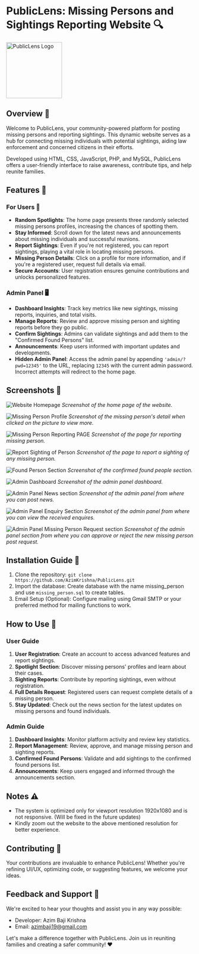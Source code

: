 # PublicLens: Missing Persons and Sightings Reporting Website :mag:

<img src="img/fav.ico" alt="PublicLens Logo" width="150" height="150">

## Overview :rocket:

Welcome to PublicLens, your community-powered platform for posting missing persons and reporting sightings. This dynamic website serves as a hub for connecting missing individuals with potential sightings, aiding law enforcement and concerned citizens in their efforts.

Developed using HTML, CSS, JavaScript, PHP, and MySQL, PublicLens offers a user-friendly interface to raise awareness, contribute tips, and help reunite families.

## Features 🌟

### For Users :busts_in_silhouette:

- **Random Spotlights**: The home page presents three randomly selected missing persons profiles, increasing the chances of spotting them.
- **Stay Informed**: Scroll down for the latest news and announcements about missing individuals and successful reunions.
- **Report Sightings**: Even if you're not registered, you can report sightings, playing a vital role in locating missing persons.
- **Missing Person Details**: Click on a profile for more information, and if you're a registered user, request full details via email.
- **Secure Accounts**: User registration ensures genuine contributions and unlocks personalized features.

### Admin Panel :desktop_computer:

- **Dashboard Insights**: Track key metrics like new sightings, missing reports, inquiries, and total visits.
- **Manage Reports**: Review and approve missing person and sighting reports before they go public.
- **Confirm Sightings**: Admins can validate sightings and add them to the "Confirmed Found Persons" list.
- **Announcements**: Keep users informed with important updates and developments.
- **Hidden Admin Panel**: Access the admin panel by appending `'admin/?pwd=12345'` to the URL, replacing `12345` with the current admin password. Incorrect attempts will redirect to the home page.

## Screenshots 📸

![Website Homepage](screenshots/Screenshot_10.png)
*Screenshot of the home page of the website.*


![Missing Person Profile](screenshots/Screenshot_1.png)
*Screenshot of the missing person's detail when clicked on the picture to view more.*


![Missing Person Reporting PAGE](screenshots/Screenshot_7.png)
*Screenshot of the page for reporting missing person.*


![Report Sighting of Person](screenshots/Screenshot_3.png)
*Screenshot of the page to report a sighting of any missing person.*


![Found Person Section](screenshots/Screenshot_2.png)
*Screenshot of the confirmed found people section.*


![Admin Dashboard](screenshots/Screenshot_4.png)
*Screenshot of the admin panel dashboard.*


![Admin Panel News section](screenshots/Screenshot_5.png)
*Screenshot of the admin panel from where you can post news.*


![Admin Panel Enquiry Section](screenshots/Screenshot_6.png)
*Screenshot of the admin panel from where you can view the received enquires.*


![Admin Panel Missing Person Request section](screenshots/Screenshot_8.png)
*Screenshot of the admin panel section from where you can approve or reject the new missing person post request.*


## Installation Guide :wrench:

1. Clone the repository: `git clone https://github.com/AzimKrishna/PublicLens.git`
2. Import the database: Create database with the name missing_person and use `missing_person.sql` to create tables.
3. Email Setup (Optional): Configure mailing using Gmail SMTP or your preferred method for mailing functions to work.

## How to Use :book:

### User Guide

1. **User Registration**: Create an account to access advanced features and report sightings.
2. **Spotlight Section**: Discover missing persons' profiles and learn about their cases.
3. **Sighting Reports**: Contribute by reporting sightings, even without registration.
4. **Full Details Request**: Registered users can request complete details of a missing person.
5. **Stay Updated**: Check out the news section for the latest updates on missing persons and found individuals.

### Admin Guide

1. **Dashboard Insights**: Monitor platform activity and review key statistics.
2. **Report Management**: Review, approve, and manage missing person and sighting reports.
3. **Confirmed Found Persons**: Validate and add sightings to the confirmed found persons list.
4. **Announcements**: Keep users engaged and informed through the announcements section.

## Notes ⚠️

- The system is optimized only for viewport resolution 1920x1080 and is not responsive. (Will be fixed in the future updates)
- Kindly zoom out the website to the above mentioned resolution for better experience.

## Contributing 🤝

Your contributions are invaluable to enhance PublicLens! Whether you're refining UI/UX, optimizing code, or suggesting features, we welcome your ideas.

## Feedback and Support 💌

We're excited to hear your thoughts and assist you in any way possible:
- Developer: Azim Baji Krishna
- Email: azimbaji19@gmail.com

Let's make a difference together with PublicLens. Join us in reuniting families and creating a safer community! :heart:
